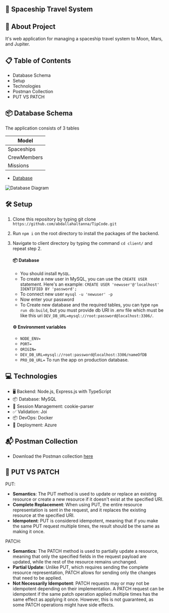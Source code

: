 ## 🚀 Spaceship Travel System

## 📜 About Project

It's web application for managing a spaceship travel system to Moon, Mars, and Jupiter.

## 📋 Table of Contents

- Database Schema
- Setup
- Technologies
- Postman Collection
- PUT VS PATCH

## 📦 Database Schema

The application consists of 3 tables

| Model       |
| ----------- |
| Spaceships  |
| CrewMembers |
| Missions    |

- [Database](https://drawsql.app/teams/abdallah-altanna/diagrams/spaceship-travel-system)

![Database Diagram](https://i.postimg.cc/3r6wsFCR/draw-SQL-image-export-2024-06-15.png)

## 🛠️ Setup

1. Clone this repository by typing git clone `https://github.com/abdallahaltanna/TipCode.git`

2. Run `npm i` on the root directory to install the packages of the backend.

3. Navigate to client directory by typing the command `cd client/` and repeat step 2.

   #### 📦 Database

   - You should install `MySQL`.
   - To create a new user in MySQL, you can use the `CREATE USER` statement. Here's an example: `CREATE USER 'newuser'@'localhost' IDENTIFIED BY 'password';`
   - To connect new user `mysql -u 'newuser' -p`
   - Now enter your password
   - To Create new database and the required tables, you can type `npm run db:build`, but you must provide db URI in .env file which must be like this uri `DEV_DB_URL=mysql://root:password@localhost:3306/`.

   #### ⚙️ Environment variables

   - `NODE_ENV=`
   - `PORT=`
   - `ORIGIN=`
   - `DEV_DB_URL=mysql://root:password@localhost:3306/nameOfDB`
   - `PRO_DB_URL=` To run the app on production database.

## 💻 Technologies

- 🖥️ Backend: Node.js, Express.js with TypeScript
- 📦 Database: MySQL
- 🍪 Session Management: cookie-parser
- ✅ Validation: Joi
- 📦 DevOps: Docker
- 🚀 Deployment: Azure

## 📬 Postman Collection

- Download the Postman collection [here](server/postman/Spaceship%20Travel%20System.postman_collection.json)

## 🔁 PUT VS PATCH

PUT:

- **Semantics**: The PUT method is used to update or replace an existing resource or create a new resource if it doesn't exist at the specified URI.
- **Complete Replacement**: When using PUT, the entire resource representation is sent in the request, and it replaces the existing resource at the specified URI.
- **Idempotent**: PUT is considered idempotent, meaning that if you make the same PUT request multiple times, the result should be the same as making it once.

PATCH:

- **Semantics**: The PATCH method is used to partially update a resource, meaning that only the specified fields in the request payload are updated, while the rest of the resource remains unchanged.
- **Partial Update**: Unlike PUT, which requires sending the complete resource representation, PATCH allows for sending only the changes that need to be applied.
- **Not Necessarily Idempotent**: PATCH requests may or may not be idempotent depending on their implementation. A PATCH request can be idempotent if the same patch operation applied multiple times has the same effect as applying it once. However, this is not guaranteed, as some PATCH operations might have side effects.
